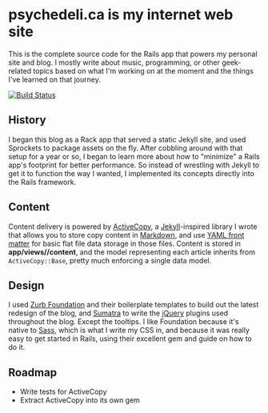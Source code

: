 psychedeli.ca is my internet web site
=====================================

This is the complete source code for the Rails app that powers my
personal site and blog. I mostly write about music, programming, or
other geek-related topics based on what I'm working on at the moment and
the things I've learned on that journey.

[![Build Status](https://secure.travis-ci.org/tubbo/psychedeli.ca.png?branch=master)](http://travis-ci.org/tubbo/psychedeli.ca)

History
-------

I began this blog as a Rack app that served a static Jekyll site, and
used Sprockets to package assets on the fly. After cobbling around with
that setup for a year or so, I began to learn more about how to
"minimize" a Rails app's footprint for better performance. So instead of
wrestling with Jekyll to get it to function the way I wanted, I
implemented its concepts directly into the Rails framework.

Content
-------

Content delivery is powered by [ActiveCopy][ac], a [Jekyll][jek]-inspired
library I wrote that allows you to store copy content in [Markdown][md],
and use [YAML front matter][yfm] for basic flat file data storage in those
files. Content is stored in **app/views/<your-model>/content**, and the model
representing each article inherits from `ActiveCopy::Base`, pretty much
enforcing a single data model.

Design
------

I used [Zurb Foundation][zurb] and their boilerplate templates to build out
the latest redesign of the blog, and [Sumatra][sum] to write the [jQuery][jq]
plugins used throughout the blog. Except the tooltips. I like Foundation
because it's native to [Sass][sass], which is what I write my CSS in, and
because it was really easy to get started in Rails, using their excellent
gem and guide on how to do it.

Roadmap
-------

- Write tests for ActiveCopy
- Extract ActiveCopy into its own gem

[sass]: http://sass-lang.com
[jq]: http://jquery.com
[jek]: http://github.com/mojombo/jekyll
[md]: http://daringfireball.net/projects/markdown/
[rake]: http://rake.rubyforge.org
[ac]: http://psychedeli.ca/tag/active_copy
[yfm]: https://github.com/mojombo/jekyll/wiki/YAML-Front-Matter
[sum]: http://www.psychedeli.ca/2013/03/25/writing-jquery-plugins-with-coffeescript
[zurb]: http://foundation.zurb.com
